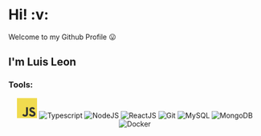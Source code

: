 <h1> Hi! :v:</h1>
<p> Welcome to my Github Profile &#x1F61B<p>
<h2> I'm Luis Leon </h2>
      
### Tools:
<div align="center">
      <img alt="JavaScript" width="40" height="40" src="https://raw.githubusercontent.com/github/explore/80688e429a7d4ef2fca1e82350fe8e3517d3494d/topics/javascript/javascript.png" />
      <img alt="Typescript" src="https://www.vectorlogo.zone/logos/typescriptlang/typescriptlang-icon.svg" width="40" height="40"/>
      <img alt="NodeJS" src="https://www.vectorlogo.zone/logos/nodejs/nodejs-icon.svg" width="40" height="40"/>
      <img alt="ReactJS" src="https://www.vectorlogo.zone/logos/reactjs/reactjs-icon.svg" width="40" height="40"/> 
      <img alt="Git" src="https://www.vectorlogo.zone/logos/git-scm/git-scm-icon.svg" width="40" height="40"/> 
      <img alt="MySQL" src="https://www.vectorlogo.zone/logos/mysql/mysql-horizontal.svg" width="50" height="50"/>
      <img alt="MongoDB" src="https://www.vectorlogo.zone/logos/mongodb/mongodb-ar21.svg" width="50" height="50"/>
      <img alt="Docker" src="https://www.vectorlogo.zone/logos/docker/docker-icon.svg" width="40" height="40"/>
</div>
